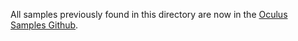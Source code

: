All samples previously found in this directory are now in the [Oculus Samples Github](https://github.com/oculus-samples).
